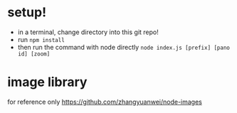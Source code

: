 # setup!
- in a terminal, change directory into this git repo!
- run `npm install`
- then run the command with node directly `node index.js [prefix] [pano id] [zoom]`


# image library
for reference only
https://github.com/zhangyuanwei/node-images